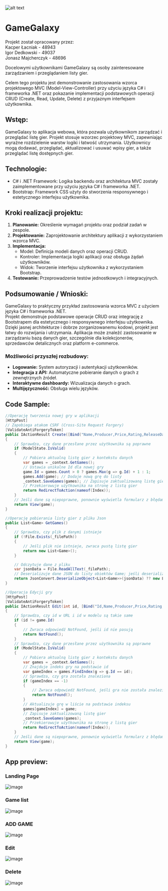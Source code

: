 ![alt text](https://vizja.pl/wp-content/themes/divi-child/images/Logo_Akademia_poziom_1.png)


# GameGalaxy

Projekt został opracowany przez: <br>
Kacper Łacniak - 48943 <br>
Igor Dedkowski - 49037 <br>
Jonasz Majcherczyk - 48696 <br>

Docelowymi użytkownikami GameGalaxy są osoby zainteresowane zarządzaniem i przeglądaniem listy gier.

Celem tego projektu jest demonstrowanie zastosowania wzorca projektowego MVC (Model-View-Controller)
przy użyciu języka C# i frameworka .NET oraz pokazanie implementacji podstawowych operacji CRUD (Create, Read, Update, Delete) z przyjaznym interfejsem użytkownika.

## Wstęp:
GameGalaxy to aplikacja webowa, która pozwala użytkownikom zarządzać i przeglądać listę gier. Projekt stosuje wzorzec projektowy MVC, zapewniając wyraźne rozdzielenie warstw logiki i łatwość utrzymania. Użytkownicy mogą dodawać, przeglądać, aktualizować i usuwać wpisy gier, a także przeglądać listę dostępnych gier.

## Technologie:
* C# i .NET Framework: Logika backendu oraz architektura MVC zostały zaimplementowane przy użyciu języka C# i frameworka .NET.
* Bootstrap: Framework CSS użyty do stworzenia responsywnego i estetycznego interfejsu użytkownika.

## Kroki realizacji projektu:
1. **Planowanie:** Określenie wymagań projektu oraz podział zadań w zespole.
2. **Projektowanie:** Zaprojektowanie architektury aplikacji z wykorzystaniem wzorca MVC.
3. **Implementacja:**<br>
    * Model: Definicja modeli danych oraz operacji CRUD.
    * Kontroler: Implementacja logiki aplikacji oraz obsługa żądań użytkowników.
    * Widok: Tworzenie interfejsu użytkownika z wykorzystaniem Bootstrap.
7. **Testowanie:** Przeprowadzenie testów jednostkowych i integracyjnych.

## Podsumowanie / Wnioski:
GameGalaxy to praktyczny przykład zastosowania wzorca MVC z użyciem języka C# i frameworka .NET.<br> Projekt demonstruje podstawowe operacje CRUD oraz integrację z Bootstrapem dla estetycznego i responsywnego interfejsu użytkownika. Dzięki jasnej architekturze i dobrze zorganizowanemu kodowi, projekt jest łatwy do rozwijania i utrzymania.
Aplikacja może znaleźć zastosowanie w zarządzaniu bazą danych gier, szczególnie dla kolekcjonerów, sprzedawców detalicznych oraz platform e-commerce.
<br>
### Możliwości przyszłej rozbudowy:
* **Logowanie:** System autoryzacji i autentykacji użytkowników.
* **Integracja z API:** Automatyczne pobieranie danych o grach z zewnętrznych źródeł.
* **Interaktywne dashboardy:** Wizualizacja danych o grach.
* **Multijęzyczność:** Obsługa wielu języków.

## Code Sample:
```C# - GamesController
//Operację tworzenia nowej gry w aplikacji
[HttpPost]
// Zapobiega atakom CSRF (Cross-Site Request Forgery)
[ValidateAntiForgeryToken] 
public IActionResult Create([Bind("Name,Producer,Price,Rating,ReleaseDate,ImageUrl")] Game game)
{
    // Sprawdza, czy dane przesłane przez użytkownika są poprawne
    if (ModelState.IsValid) 
    {
        // Pobiera aktualną listę gier z kontekstu danych
        var games = _context.GetGames();
        // Ustawia unikalne Id dla nowej gry
        game.Id = games.Count > 0 ? games.Max(g => g.Id) + 1 : 1; 
        games.Add(game); // Dodaje nową grę do listy
        _context.SaveGames(games); // Zapisuje zaktualizowaną listę gier
        // Przekierowuje użytkownika na stronę z listą gier
        return RedirectToAction(nameof(Index)); 
    }
    // Jeśli dane są niepoprawne, ponownie wyświetla formularz z błędami
    return View(game); 
}

```
```C# - JsonFileContext
//Operację pobierania listy gier z pliku Json
public List<Game> GetGames()
{
    // Sprawdza, czy plik z danymi istnieje
    if (!File.Exists(_filePath))
    {
        // Jeśli plik nie istnieje, zwraca pustą listę gier
        return new List<Game>();
    }

    // Odczytuje dane z pliku
    var jsonData = File.ReadAllText(_filePath);
    // Deserializuje dane JSON do listy obiektów Game; jeśli deserializacja się nie powiedzie, zwraca pustą listę
    return JsonConvert.DeserializeObject<List<Game>>(jsonData) ?? new List<Game>();
}

```
```C# - GamesController
//Operacja Edycji gry
[HttpPost]
[ValidateAntiForgeryToken]
public IActionResult Edit(int id, [Bind("Id,Name,Producer,Price,Rating,ReleaseDate,ImageUrl")] Game game)
{
    // Sprawdza, czy id w URL i id w modelu są takie same
    if (id != game.Id)
    {
        // Zwraca odpowiedź NotFound, jeśli id nie pasują
        return NotFound();
    }
    // Sprawdza, czy dane przesłane przez użytkownika są poprawne
    if (ModelState.IsValid)
    {
        // Pobiera aktualną listę gier z kontekstu danych
        var games = _context.GetGames();
        // Znajduje indeks gry na podstawie id
        var gameIndex = games.FindIndex(g => g.Id == id);
        // Sprawdza, czy gra została znaleziona
        if (gameIndex == -1)
        {
            // Zwraca odpowiedź NotFound, jeśli gra nie została znaleziona
            return NotFound();
        }
        // Aktualizuje grę w liście na podstawie indeksu
        games[gameIndex] = game;
        // Zapisuje zaktualizowaną listę gier
        _context.SaveGames(games);
        // Przekierowuje użytkownika na stronę z listą gier
        return RedirectToAction(nameof(Index));
    }
    // Jeśli dane są niepoprawne, ponownie wyświetla formularz z błędami
    return View(game);
}
```

## App preview:

### Landing Page

![image](https://github.com/Taidio1/GameGalaxy/assets/115781273/bb78d6c3-d589-410f-8d67-86bc23f5771a)


### Game list


![image](https://github.com/Taidio1/GameGalaxy/assets/115781273/9317f693-ab90-4961-954c-4762be0ee952)


### ADD GAME


![image](https://github.com/Taidio1/GameGalaxy/assets/115781273/62a133c7-ea4b-4819-aa37-735dc273a45c)


### Edit


![image](https://github.com/Taidio1/GameGalaxy/assets/115781273/37393194-0ac7-4eb4-bd58-c69e975d48aa)


### Delete


![image](https://github.com/Taidio1/GameGalaxy/assets/115781273/cf064f29-ad55-4e34-b326-efb05657cbcc)


